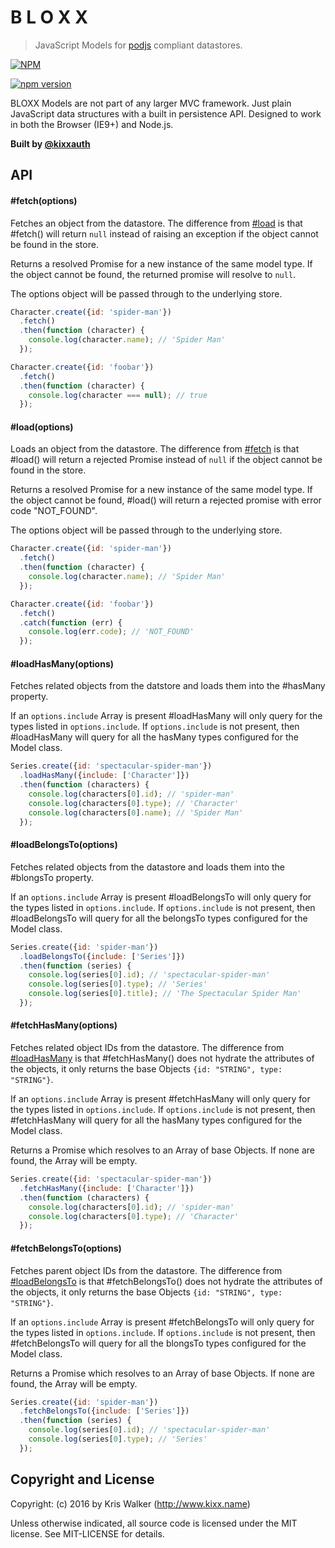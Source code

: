 B L O X X
=========
> JavaScript Models for [podjs](https://github.com/kixxauth/podjs) compliant datastores.

[![NPM][npm-banner]][npm-banner-url]

[![npm version][npm-badge]][npm-url]

BLOXX Models are not part of any larger MVC framework. Just plain JavaScript data structures with a built in persistence API. Designed to work in both the Browser (IE9+) and Node.js.

__Built by [@kixxauth](https://twitter.com/kixxauth)__

## API

#### #fetch(options)
Fetches an object from the datastore. The difference from [#load](#load) is that #fetch() will return `null` instead of raising an exception if the object cannot be found in the store.

Returns a resolved Promise for a new instance of the same model type. If the object cannot be found, the returned promise will resolve to `null`.

The options object will be passed through to the underlying store.

```js
Character.create({id: 'spider-man'})
  .fetch()
  .then(function (character) {
    console.log(character.name); // 'Spider Man'
  });

Character.create({id: 'foobar'})
  .fetch()
  .then(function (character) {
    console.log(character === null); // true
  });
```

#### #load(options)
Loads an object from the datastore. The difference from [#fetch](#fetch) is that #load() will return a rejected Promise instead of `null` if the object cannot be found in the store.

Returns a resolved Promise for a new instance of the same model type. If the object cannot be found, #load() will return a rejected promise with error code "NOT_FOUND".

The options object will be passed through to the underlying store.

```js
Character.create({id: 'spider-man'})
  .fetch()
  .then(function (character) {
    console.log(character.name); // 'Spider Man'
  });

Character.create({id: 'foobar'})
  .fetch()
  .catch(function (err) {
    console.log(err.code); // 'NOT_FOUND'
  });
```

#### #loadHasMany(options)
Fetches related objects from the datstore and loads them into the #hasMany property.

If an `options.include` Array is present #loadHasMany will only query for the types listed in `options.include`. If `options.include` is not present, then #loadHasMany will query for all the hasMany types configured for the Model class.

```js
Series.create({id: 'spectacular-spider-man'})
  .loadHasMany({include: ['Character']})
  .then(function (characters) {
    console.log(characters[0].id); // 'spider-man'
    console.log(characters[0].type); // 'Character'
    console.log(characters[0].name); // 'Spider Man'
  });
```

#### #loadBelongsTo(options)
Fetches related objects from the datastore and loads them into the #blongsTo property.

If an `options.include` Array is present #loadBelongsTo will only query for the types listed in `options.include`. If `options.include` is not present, then #loadBelongsTo will query for all the belongsTo types configured for the Model class.

```js
Series.create({id: 'spider-man'})
  .loadBelongsTo({include: ['Series']})
  .then(function (series) {
    console.log(series[0].id); // 'spectacular-spider-man'
    console.log(series[0].type); // 'Series'
    console.log(series[0].title); // 'The Spectacular Spider Man'
  });
```

#### #fetchHasMany(options)
Fetches related object IDs from the datastore. The difference from [#loadHasMany](#loadhasmany) is that #fetchHasMany() does not hydrate the attributes of the objects, it only returns the base Objects `{id: "STRING", type: "STRING"}`.

If an `options.include` Array is present #fetchHasMany will only query for the types listed in `options.include`. If `options.include` is not present, then #fetchHasMany will query for all the hasMany types configured for the Model class.

Returns a Promise which resolves to an Array of base Objects. If none are found, the Array will be empty.

```js
Series.create({id: 'spectacular-spider-man'})
  .fetchHasMany({include: ['Character']})
  .then(function (characters) {
    console.log(characters[0].id); // 'spider-man'
    console.log(characters[0].type); // 'Character'
  });
```

#### #fetchBelongsTo(options)
Fetches parent object IDs from the datastore. The difference from [#loadBelongsTo](#loadbelongsto) is that #fetchBelongsTo() does not hydrate the attributes of the objects, it only returns the base Objects `{id: "STRING", type: "STRING"}`.

If an `options.include` Array is present #fetchBelongsTo will only query for the types listed in `options.include`. If `options.include` is not present, then #fetchBelongsTo will query for all the blongsTo types configured for the Model class.

Returns a Promise which resolves to an Array of base Objects. If none are found, the Array will be empty.

```js
Series.create({id: 'spider-man'})
  .fetchBelongsTo({include: ['Series']})
  .then(function (series) {
    console.log(series[0].id); // 'spectacular-spider-man'
    console.log(series[0].type); // 'Series'
  });
```

Copyright and License
---------------------
Copyright: (c) 2016 by Kris Walker (http://www.kixx.name)

Unless otherwise indicated, all source code is licensed under the MIT license. See MIT-LICENSE for details.

[npm-banner]: https://nodei.co/npm/bloxx.png?compact=true
[npm-banner-url]: https://nodei.co/npm/bloxx/
[npm-badge]: https://badge.fury.io/js/bloxx.svg
[npm-url]: https://badge.fury.io/js/bloxx

